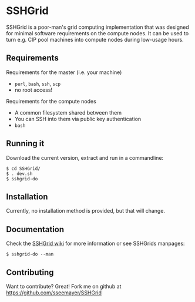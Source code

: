 SSHGrid
=======

SSHGrid is a poor-man's grid computing implementation that was designed 
for minimal software requirements on the compute nodes. It can be used
to turn e.g. CIP pool machines into compute nodes during low-usage hours.

Requirements
------------

Requirements for the master (i.e. your machine)
* `perl`, `bash`, `ssh`, `scp`
* no root access!

Requirements for the compute nodes
* A common filesystem shared between them
* You can SSH into them via public key authentication
* `bash`

Running it
----------

Download the current version, extract and run in a commandline:

	$ cd SSHGrid/
	$ . dev.sh
	$ sshgrid-do

Installation
------------

Currently, no installation method is provided, but that will change.

Documentation
-------------

Check the [SSHGrid wiki](https://github.com/sseemayer/SSHGrid/wiki) for more information or see SSHGrids manpages:

	$ sshgrid-do --man

Contributing
------------

Want to contribute? Great! Fork me on github at https://github.com/sseemayer/SSHGrid


